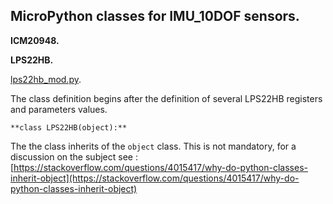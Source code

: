 ## MicroPython classes for IMU_10DOF sensors.

**ICM20948.**


**LPS22HB.**

[lps22hb_mod.py](lps22hb_mod.py).

The class definition begins after the definition of several LPS22HB registers and parameters values.

`**class LPS22HB(object):**`

The the class inherits of the `object` class. This is not mandatory, for a discussion on the subject see : [https://stackoverflow.com/questions/4015417/why-do-python-classes-inherit-object](https://stackoverflow.com/questions/4015417/why-do-python-classes-inherit-object)


